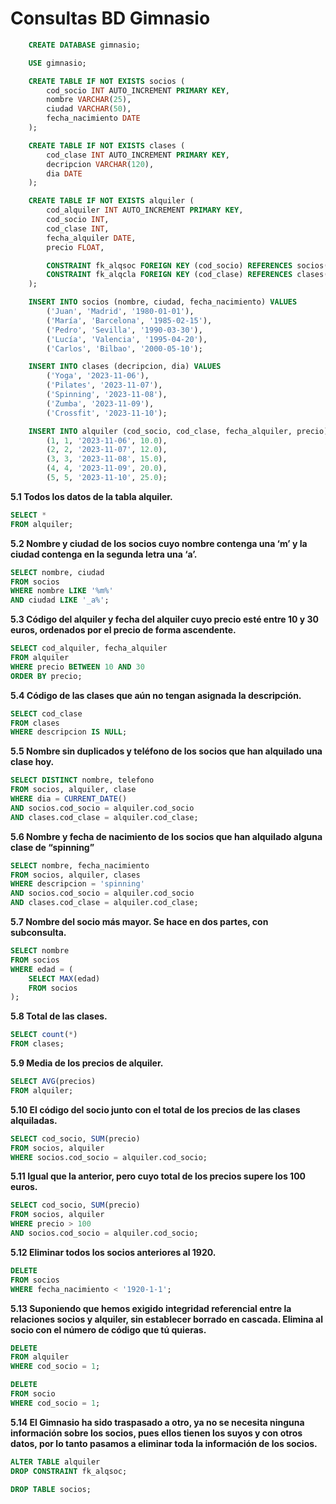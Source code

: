 # Consultas BD Gimnasio

```sql
    CREATE DATABASE gimnasio;

    USE gimnasio;

    CREATE TABLE IF NOT EXISTS socios (
        cod_socio INT AUTO_INCREMENT PRIMARY KEY,
        nombre VARCHAR(25),
        ciudad VARCHAR(50),
        fecha_nacimiento DATE
    );

    CREATE TABLE IF NOT EXISTS clases (
        cod_clase INT AUTO_INCREMENT PRIMARY KEY,
        decripcion VARCHAR(120),
        dia DATE
    );

    CREATE TABLE IF NOT EXISTS alquiler (
        cod_alquiler INT AUTO_INCREMENT PRIMARY KEY,
        cod_socio INT,
        cod_clase INT,
        fecha_alquiler DATE,
        precio FLOAT,

        CONSTRAINT fk_alqsoc FOREIGN KEY (cod_socio) REFERENCES socios(cod_socio),
        CONSTRAINT fk_alqcla FOREIGN KEY (cod_clase) REFERENCES clases(cod_clase)
    );

    INSERT INTO socios (nombre, ciudad, fecha_nacimiento) VALUES
        ('Juan', 'Madrid', '1980-01-01'),
        ('María', 'Barcelona', '1985-02-15'),
        ('Pedro', 'Sevilla', '1990-03-30'),
        ('Lucía', 'Valencia', '1995-04-20'),
        ('Carlos', 'Bilbao', '2000-05-10');

    INSERT INTO clases (decripcion, dia) VALUES
        ('Yoga', '2023-11-06'),
        ('Pilates', '2023-11-07'),
        ('Spinning', '2023-11-08'),
        ('Zumba', '2023-11-09'),
        ('Crossfit', '2023-11-10');

    INSERT INTO alquiler (cod_socio, cod_clase, fecha_alquiler, precio) VALUES
        (1, 1, '2023-11-06', 10.0),
        (2, 2, '2023-11-07', 12.0),
        (3, 3, '2023-11-08', 15.0),
        (4, 4, '2023-11-09', 20.0),
        (5, 5, '2023-11-10', 25.0);
```


**5.1 Todos los datos de la tabla alquiler.**

```sql
SELECT *
FROM alquiler;
```
**5.2 Nombre y ciudad de los socios cuyo nombre contenga una ‘m’ y la ciudad contenga en la segunda letra una ‘a’.**

```sql
SELECT nombre, ciudad
FROM socios
WHERE nombre LIKE '%m%'
AND ciudad LIKE '_a%';
```

**5.3 Código del alquiler y fecha del alquiler cuyo precio esté entre 10 y 30 euros, ordenados por el precio de forma ascendente.**

```sql
SELECT cod_alquiler, fecha_alquiler
FROM alquiler
WHERE precio BETWEEN 10 AND 30
ORDER BY precio;
```

**5.4 Código de las clases que aún no tengan asignada la descripción.**

```sql
SELECT cod_clase
FROM clases
WHERE descripcion IS NULL;
```

**5.5 Nombre sin duplicados y teléfono de los socios que han alquilado una clase hoy.**

```sql
SELECT DISTINCT nombre, telefono
FROM socios, alquiler, clase
WHERE dia = CURRENT_DATE()
AND socios.cod_socio = alquiler.cod_socio
AND clases.cod_clase = alquiler.cod_clase;
```

**5.6 Nombre y fecha de nacimiento de los socios que han alquilado alguna clase de “spinning”**

```sql
SELECT nombre, fecha_nacimiento
FROM socios, alquiler, clases
WHERE descripcion = 'spinning'
AND socios.cod_socio = alquiler.cod_socio
AND clases.cod_clase = alquiler.cod_clase;
```

**5.7 Nombre del socio más mayor. Se hace en dos partes, con subconsulta.** 

```sql
SELECT nombre
FROM socios
WHERE edad = (
	SELECT MAX(edad)
    FROM socios
);
```

**5.8 Total de las clases.**

```sql
SELECT count(*)
FROM clases;
```

**5.9 Media de los precios de alquiler.**

```sql
SELECT AVG(precios)
FROM alquiler;
```

**5.10 El código del socio junto con el total de los precios de las clases alquiladas.**

```sql
SELECT cod_socio, SUM(precio)
FROM socios, alquiler
WHERE socios.cod_socio = alquiler.cod_socio;
```

**5.11 Igual que la anterior, pero cuyo total de los precios supere los 100 euros.**

```sql
SELECT cod_socio, SUM(precio)
FROM socios, alquiler
WHERE precio > 100
AND socios.cod_socio = alquiler.cod_socio;
```

**5.12 Eliminar todos los socios anteriores al 1920.**

```sql
DELETE
FROM socios
WHERE fecha_nacimiento < '1920-1-1';
```

**5.13 Suponiendo que hemos exigido integridad referencial entre la relaciones socios y alquiler, sin establecer borrado en cascada. Elimina al socio con el número de código que tú quieras.**

```sql
DELETE 
FROM alquiler
WHERE cod_socio = 1;

DELETE 
FROM socio
WHERE cod_socio = 1;
```

**5.14 El Gimnasio ha sido traspasado a otro, ya no se necesita ninguna información sobre los socios, pues ellos tienen los suyos y con otros datos, por lo tanto pasamos a eliminar toda la información de los socios.**

```sql
ALTER TABLE alquiler
DROP CONSTRAINT fk_alqsoc;

DROP TABLE socios;
```